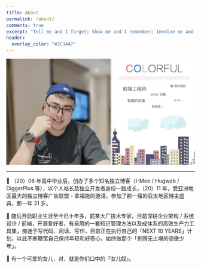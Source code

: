 ```yaml
---
title: About
permalink: /about/
comments: true
excerpt: "Tell me and I forget; Show me and I remember; Involve me and I understand."
header:
  overlay_color: "#2C3A47"
---
```


![Archer](../assets/images/me.jpeg)

---

🤠 （20）08 年高中毕业后，创办了多个知名独立博客（I-Mee / Hugweb / DiggerPlus 等），以个人站长及独立开发者身份一路成长，（20）11 年，受亚洲地区最大的独立博客广告联盟 - 拿福能的邀请，参加了那一届的亚太地区博主盛典，那一年 21 岁。

🥊 随后开启职业生涯至今已十年多，前某大厂技术专家，目前深耕企业架构 / 系统设计 / 前端，开源爱好者，有自用的一套知识管理方法以及成体系的高效生产力工具集，痴迷于写代码、阅读、写作，目前正在执行自己的「NEXT 10 YEARS」计划，以此不断鞭策自己保持年轻和好奇心，始终做那个「折腾无止境的骄傲少年」。

👶 有一个可爱的女儿，对，就是你们口中的「女儿奴」。
